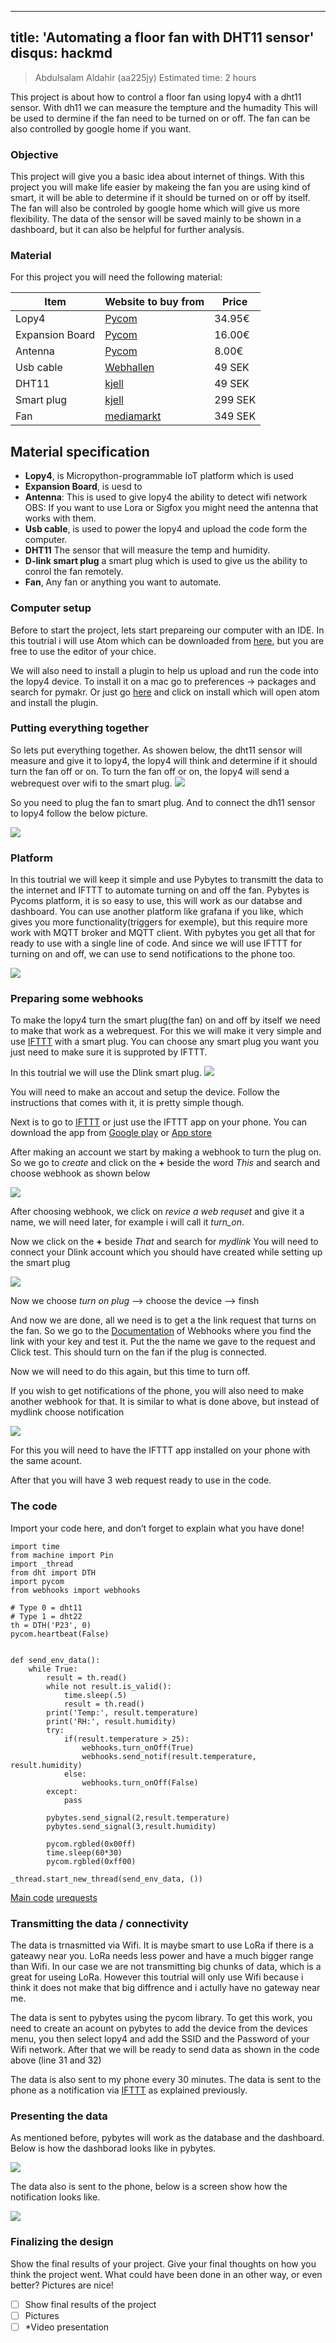 
---
title: 'Automating a floor fan with DHT11 sensor'
disqus: hackmd
---
> Abdulsalam Aldahir (aa225jy)
Estimated time: 2 hours
 
This project is about how to control a floor fan using lopy4 with a dht11 sensor. With dh11 we can measure the tempture and the humadity This will be used to dermine if the fan need to be turned on or off. The fan can be also controlled by google home if you want.
### Objective

This project will give you a basic idea about internet of things. With this project you will make life easier by makeing the fan you are using kind of smart, it will be able to determine if it should be turned on or off by itself. The fan will also be controled by google home which will give us more flexibility. The data of the sensor will be saved mainly to be shown in a dashboard, but it can also be helpful for further analysis.

### Material

For this project you will need the following material:

| Item            | Website to buy from | Price   |
| --------------- | ------------------- | ------- |
| Lopy4           | [Pycom][1]          | 34.95€  |
| Expansion Board | [Pycom][2]          | 16.00€  |
| Antenna         | [Pycom][7]          | 8.00€   |
| Usb cable       | [Webhallen][3]      | 49 SEK  |
| DHT11           | [kjell][4]          | 49 SEK  |
| Smart plug      | [kjell][5]          | 299 SEK |
| Fan             | [mediamarkt][6]     | 349 SEK |

[1]: https://pycom.io/product/lopy4/

[2]: https://pycom.io/product/expansion-board-3-0/

[3]: https://www.webhallen.com/se/product/277015-Belkin-MIXIT-USB-kabel-2-m-Svart

[4]: https://www.kjell.com/se/produkter/el-verktyg/arduino/moduler/temperatur-och-luftfuktighetssensor-for-arduino-p87877

[5]: https://www.googleadservices.com/pagead/aclk?sa=L&ai=DChcSEwin4t6v27zqAhUpIHsKHcDzCT8YABAEGgJsZQ&ohost=www.google.com&cid=CAESQeD2-claZdu4y1E-HEpVakYMuy_48-V3MlH6AfanHXE2fo1Z2utiMTzC8QDwz41OEzONy-nh0gF1e3WFfELUYG2o&sig=AOD64_3Z42SxWlV0qt9V9Nq1qu6sfeFg-w&ctype=5&q=&ved=2ahUKEwizzNav27zqAhWNlIsKHf9IAuQQ9aACegQICxA3&adurl=

[6]: https://www.mediamarkt.se/sv/product/_tristar-ve-5893-golvfl%C3%A4kt-40-cm-1309716.html?rbtc=%7C%7C%7C%7Cp%7C%7C&gclid=Cj0KCQjw3ZX4BRDmARIsAFYh7ZIS_Zdt6Sxqd4QW-2kPlu_8Pf24orOBY0sOl5a7XDJDv2NdE340WPcaAguaEALw_wcB&gclsrc=aw.ds

[7]: https://pycom.io/product/external-wifi-antenna/
## Material specification
* **Lopy4**, is Micropython-programmable IoT platform which is used 
* **Expansion Board**, is uesd to 
* **Antenna**: This is used to give lopy4 the ability to detect wifi network  
 OBS: If you want to use Lora or Sigfox you might need the antenna that works with them.
* **Usb cable**, is used to power the lopy4 and upload the code form the computer.
* **DHT11** The sensor that will measure the temp and humidity.
* **D-link smart plug** a smart plug which is used to give us the ability to conrol the fan remotely.
* **Fan**, Any fan or anything you want to automate.

### Computer setup

Before to start the project, lets start prepareing our computer with an IDE.
In this toutrial i will use Atom which can be downloaded from [here](atom.io), but you are free to use the editor of your chice.

We will also need to install a plugin to help us upload and run the code into the lopy4 device.
To install it on a mac go to preferences -> packages and search for pymakr. Or just go [here](https://atom.io/packages/pymakr) and click on install which will open atom and install the plugin.
### Putting everything together
So lets put everything together. As showen below, the dht11 sensor will measure and give it to lopy4, the lopy4 will think and determine if it should turn the fan off or on. To turn the fan off or on, the lopy4 will send a webrequest over wifi to the smart plug.
![](https://i.imgur.com/iXc2EIw.png)


So you need to plug the fan to smart plug. And to connect the dh11 sensor to lopy4 follow the below picture.

![](https://i.imgur.com/eWnD0iL.png)




### Platform

In this toutrial we will keep it simple and use Pybytes to transmitt the data to the internet and IFTTT to automate turning on and off the fan. Pybytes is Pycoms platform, it is so easy to use, this will work as our databse and dashboard. You can use another platform like grafana if you like, which gives you more functionality(triggers for exemple), but this require more work with MQTT broker and MQTT client. With pybytes you get all that for ready to use with a single line of code. And since we will use IFTTT for turning on and off, we can use to send notifications to the phone too.   

![](https://i.imgur.com/bPFNDMu.png)


### Preparing some webhooks 
To make the lopy4 turn the smart plug(the fan) on and off by itself we need to make that work as a webrequest. For this we will make it very simple and use [IFTTT](http://ifttt.com/create) with a smart  plug. You can choose any smart plug you want you just need to make sure it is supproted by IFTTT. 

In this toutrial we will use the Dlink smart plug.
![](https://i.imgur.com/V51XLhV.jpg)

You will need to make an accout and setup the device. Follow the instructions that comes with it, it is pretty simple though.  

Next is to go to [IFTTT](http://ifttt.com) or just use the IFTTT app on your phone.
You can download the app from [Google play](https://play.google.com/store/apps/details?id=com.ifttt.ifttt&hl=en) or [App store](https://apps.apple.com/us/app/ifttt/id660944635)

After making an account we start by making a webhook to turn the plug on. So we go to *create* and click on the **+** beside the word *This* and search and choose webhook as shown below  

![](https://i.imgur.com/VRD0eqy.png)

After choosing webhook, we click on *revice a web requset* and give it a name, we will need later, for example i will call it *turn_on*. 

Now we click on the **+** beside *That* and search for *mydlink* You will need to connect your Dlink account which you should have created while setting up the smart plug  

![](https://i.imgur.com/nAUR13o.png)

Now we choose *turn on plug*  --> choose the device --> finsh 

And now we are done, all we need is to get a the link request that turns on the fan. So we go to the [Documentation](https://maker.ifttt.com/use/p5leuMpGRoYmQPxcgtjD-9Tg8QfnPeX8Mce1Et2H2su) of Webhooks where you find the link with your key and test it. Put the the name we gave to the request and Click test. This should turn on the fan if the plug is connected. 

Now we will need to do this again, but this time to turn off.

If you wish to get notifications of the phone, you will also need to make another webhook for that. It is similar to what is done above, but instead of mydlink choose notification 

![](https://i.imgur.com/BiVFhBd.png)

For this you will need to have the IFTTT app installed on your phone with the same acount.

After that you will have 3 web request ready to use in the code.

### The code
Import your code here, and don’t forget to explain what you have done!


```python=
import time
from machine import Pin
import _thread
from dht import DTH
import pycom
from webhooks import webhooks

# Type 0 = dht11
# Type 1 = dht22
th = DTH('P23', 0)
pycom.heartbeat(False)


def send_env_data():
    while True:
        result = th.read()
        while not result.is_valid():
            time.sleep(.5)
            result = th.read()
        print('Temp:', result.temperature)
        print('RH:', result.humidity)
        try:
            if(result.temperature > 25):
                webhooks.turn_onOff(True)
                webhooks.send_notif(result.temperature, result.humidity)
            else:
                webhooks.turn_onOff(False)
        except:
            pass
            
        pybytes.send_signal(2,result.temperature)
        pybytes.send_signal(3,result.humidity)

        pycom.rgbled(0x00ff)
        time.sleep(60*30)
        pycom.rgbled(0xff00)

_thread.start_new_thread(send_env_data, ())

```
[Main code](https://github.com/zerox13/SmartFan)
[urequests](https://github.com/jotathebest/micropython-lib/blob/master/urequests/urequests.py)
### Transmitting the data / connectivity

The data is trnasmitted via Wifi. It is maybe smart to use LoRa if there is a gateawy near you. LoRa needs less power and have a much bigger range than Wifi. In our case we are not transmitting big chunks of data, which is a great for useing LoRa. However this toutrial will only use Wifi because i think it does not make that big diffrence and i actully have no gateway near me.

The data is sent to pybytes using the pycom library. To get this work, you need to create an acount on pybytes to add the device from the devices menu, you then select lopy4 and add the SSID and the Password of your Wifi network. After that we will be ready to send data as shown in the code above (line 31 and 32)

The data is also sent to my phone every 30 minutes. The data is sent to the phone as a notification via [IFTTT](http://ifttt.com) as explained previously.



### Presenting the data

As mentioned before, pybytes will work as the database and the dashboard. Below is how the dashborad looks like in pybytes.

![](https://i.imgur.com/Jktr0OM.png)

The data also is sent to the phone, below is a screen show how the notification looks like. 

![](https://i.imgur.com/92Gwi7p.jpg)


### Finalizing the design
Show the final results of your project. Give your final thoughts on how you think the project went. What could have been done in an other way, or even better? Pictures are nice!
- [ ] Show final results of the project
- [ ] Pictures
- [ ] *Video presentation
